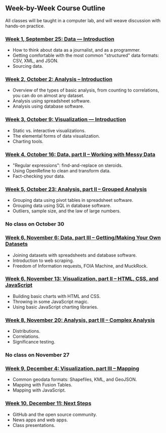 ## Week-by-Week Course Outline

All classes will be taught in a computer lab, and will weave discussion with hands-on practice.

### [Week 1, September 25: Data — Introduction](weeks/week-01.md)

- How to think about data as a journalist, and as a programmer. 
- Getting comfortable with the most common "structured" data formats: CSV, XML, and JSON. 
- Sourcing data.

### [Week 2, October 2: Analysis – Introduction](weeks/week-02.md)

- Overview of the types of basic analysis, from counting to correlations, you can do on almost any dataset.
- Analysis using spreadsheet software.
- Analysis using database software.

### [Week 3, October 9: Visualization — Introduction](weeks/week-03.md)

- Static vs. interactive visualizations.
- The elemental forms of data visualization.
- Charting tools.

### [Week 4, October 16: Data, part II – Working with Messy Data](weeks/week-04.md)

- "Regular expressions": find-and-replace on steroids.
- Using OpenRefine to clean and transform data.
- Fact-checking your data.

### [Week 5, October 23: Analysis, part II – Grouped Analysis](weeks/week-05.md)

- Grouping data using pivot tables in spreadsheet software.
- Grouping data using SQL in database software.
- Outliers, sample size, and the law of large numbers.

### No class on October 30

### [Week 6, November 6: Data, part III – Getting/Making Your Own Datasets](weeks/week-06.md)

- Joining datasets with spreadsheets and database software.
- Introduction to web scraping.
- Freedom of Information requests, FOIA Machine, and MuckRock.

### [Week 6, November 13: Visualization, part II – HTML, CSS, and JavaScript](weeks/week-07.md)

- Building basic charts with HTML and CSS.
- Throwing in some JavaScript magic.
- Using basic JavaScript charting libraries.

### [Week 8, November 20: Analysis, part III – Complex Analysis](weeks/week-08.md)

- Distributions.
- Correlations.
- Significance testing.

### No class on November 27

### [Week 9, December 4: Visualization, part III – Mapping](weeks/week-09.md)

- Common geodata formats: Shapefiles, KML, and GeoJSON.
- Mapping with Fusion Tables.
- Mapping with JavaScript.

### [Week 10, December 11: Next Steps](weeks/week-10.md)

- GitHub and the open source community.
- News apps and web apps.
- Class presentations.

